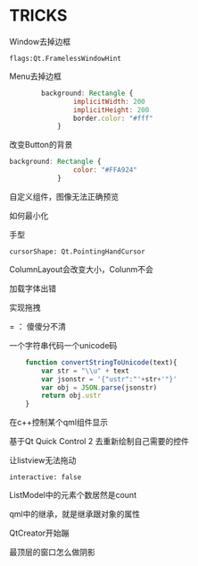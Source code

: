 # TRICKS

Window去掉边框

```
flags:Qt.FramelessWindowHint
```

Menu去掉边框

```qml
        background: Rectangle {
                implicitWidth: 200
                implicitHeight: 200
                border.color: "#fff"
            }
```

改变Button的背景

```qml
background: Rectangle {
                color: "#FFA924"
            }
```

自定义组件，图像无法正确预览

如何最小化

手型

```
cursorShape: Qt.PointingHandCursor
```

ColumnLayout会改变大小，Colunm不会

加载字体出错

实现拖拽

= ： 傻傻分不清

一个字符串代码一个unicode码

```javascript
    function convertStringToUnicode(text){
        var str = "\\u" + text
        var jsonstr = '{"ustr":"'+str+'"}'
        var obj = JSON.parse(jsonstr)
        return obj.ustr
    }
```

在c++控制某个qml组件显示

基于Qt Quick Control 2 去重新绘制自己需要的控件

让listview无法拖动

```
interactive: false
```

ListModel中的元素个数居然是count

qml中的继承，就是继承跟对象的属性

QtCreator开始蹦

最顶层的窗口怎么做阴影